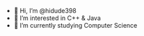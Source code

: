 - 👋 Hi, I’m @hidude398
- 👀 I’m interested in C++ & Java
- 🌱 I’m currently studying Computer Science 

<!---
hidude398/hidude398 is a ✨ special ✨ repository because its `README.md` (this file) appears on your GitHub profile.
You can click the Preview link to take a look at your changes.
--->
